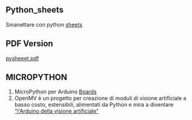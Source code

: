 ## Python_sheets
Smanettare con python [sheets](https://www.pythonsheets.com/)

## PDF Version
[pysheeet.pdf](https://github.com/lmsd23/python_sheets/files/10468305/pysheeet.pdf)


## MICROPYTHON
1. MicroPython per  Arduino [Boards](https://docs.arduino.cc/learn/programming/arduino-and-python)
2. OpenMV è un  progetto per  creazione di moduli di visione artificiale a basso costo, estensibili, alimentati da Python e mira a diventare ["l'Arduino della visione artificiale"](https://openmv.io/)
